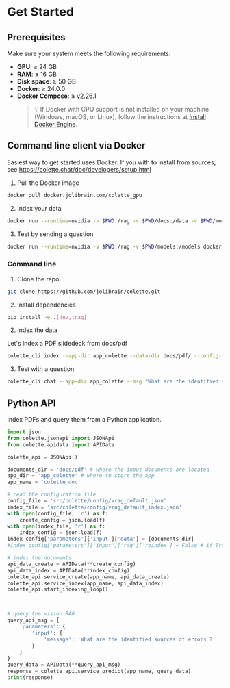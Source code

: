 # Get Started

## Prerequisites

Make sure your system meets the following requirements:

- **GPU**: ≥ 24 GB
- **RAM**: ≥ 16 GB
- **Disk space**: ≥ 50 GB
- **Docker**: ≥ 24.0.0
- **Docker Compose**: ≥ v2.26.1
  > 💡 If Docker with GPU support is not installed on your machine (Windows, macOS, or Linux), follow the instructions at [Install Docker Engine](https://docs.nvidia.com/datacenter/cloud-native/container-toolkit/latest/install-guide.html).

## Command line client via Docker
Easiest way to get started uses Docker. If you with to install from sources, see https://colette.chat/doc/developers/setup.html

1. Pull the Docker image

```bash
docker pull docker.jolibrain.com/colette_gpu
```

2. Index your data

```bash
docker run --runtime=nvidia -v $PWD:/rag -v $PWD/docs:/data -v $PWD/models:/models docker.jolibrain.com/colette_gpu colette_cli index --app-dir /rag/app_colette --data-dir /data/pdf --config-file src/colette/config/vrag_default.json --models-dir /models
```


3. Test by sending a question

```bash
docker run --runtime=nvidia -v $PWD:/rag -v $PWD/models:/models docker.jolibrain.com/colette_gpu colette_cli chat --app-dir app_colette --models-dir /models --msg "What are the identified sources of errors of a RAG?"
```

### Command line

1. Clone the repo:

```bash
git clone https://github.com/jolibrain/colette.git
```

2. Install dependencies

```bash
pip install -e .[dev,trag]
```

2. Index the data

Let's index a PDF slidedeck from docs/pdf

```bash
colette_cli index --app-dir app_colette --data-dir docs/pdf/ --config-file src/colette/config/vrag_default.json
```

3. Test with a question

```bash
colette_cli chat --app-dir app_colette --msg "What are the identified sources of errors ?"
```

## Python API

Index PDFs and query them from a Python application.

```Python
import json
from colette.jsonapi import JSONApi
from colette.apidata import APIData

colette_api = JSONApi()

documents_dir = 'docs/pdf' # where the input documents are located
app_dir = 'app_colette' # where to store the app
app_name = 'colette_doc'

# read the configuration file
config_file = 'src/colette/config/vrag_default.json'
index_file = 'src/colette/config/vrag_default_index.json'
with open(config_file, 'r') as f:
    create_config = json.load(f)
with open(index_file, 'r') as f:
    index_config = json.load(f)
index_config['parameters']['input']['data'] = [documents_dir]
#index_config['parameters']['input']['rag']['reindex'] = False # if True, the RAG will be reindexed

# index the documents
api_data_create = APIData(**create_config)
api_data_index = APIData(**index_config)
colette_api.service_create(app_name, api_data_create)
colette_api.service_index(app_name, api_data_index)
colette_api.start_indexing_loop()



# query the vision RAG
query_api_msg = {
    'parameters': {
        'input': {
            'message': 'What are the identified sources of errors ?'
        }
    }
}
query_data = APIData(**query_api_msg)
response = colette_api.service_predict(app_name, query_data)
print(response)
```
